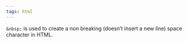 ```yaml
---
tags: html
---
```


`&nbsp;` is used to create a non breaking (doesn’t insert a new line) space character in HTML.
